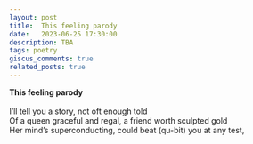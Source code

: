 ```yaml
---
layout: post
title:  This feeling parody
date:   2023-06-25 17:30:00
description: TBA
tags: poetry
giscus_comments: true
related_posts: true
---
```


<div class="poem">
<b>This feeling parody</b><br><br>I’ll tell you a story, not oft enough told<br>Of a queen graceful and regal, a friend worth sculpted gold<br>Her mind’s superconducting, could beat (qu-bit) you at any test,<br></div>